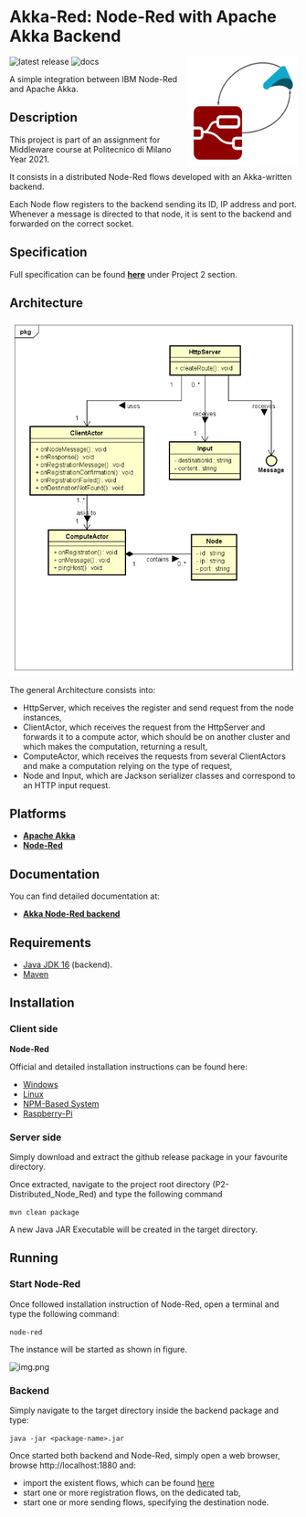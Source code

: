 # Akka-Red: Node-Red with Apache Akka Backend

<img src=".github/images/akka-node.png" width=192px height=192 px align="right" >

![latest release](https://img.shields.io/github/v/release/ArmelliniFederico/Middleware?color=green)
![docs](https://img.shields.io/badge/docs-javadoc-brightgreen)

A simple integration between IBM Node-Red and Apache Akka.

## Description

This project is part of an assignment for Middleware course at Politecnico di Milano Year 2021.

It consists in a distributed Node-Red flows developed with an Akka-written backend.

Each Node flow registers to the backend sending its ID, IP address and port. Whenever a message is directed to that
node, it is sent to the backend and forwarded on the correct socket.

## Specification

Full specification can be found [**here**](../specs/specification.pdf) under Project 2 section.

## Architecture

![lel](.github/images/UML.png)

The general Architecture consists into:

- HttpServer, which receives the register and send request from the node instances,
- ClientActor, which receives the request from the HttpServer and forwards it to a compute actor, which should be on another cluster and which makes the computation, returning a result,
- ComputeActor, which receives the requests from several ClientActors and make a computation relying on the type of request,
- Node and Input, which are Jackson serializer classes and correspond to an HTTP input request.

## Platforms

- [**Apache Akka**](https://akka.io/)
- [**Node-Red**](https://nodered.org/)

## Documentation

You can find detailed documentation at:
- [**Akka Node-Red backend**](https://pirox4256.github.io/node-red-javadocs/)

## Requirements

- [Java JDK 16](https://openjdk.java.net/projects/jdk/16/) (backend).
- [Maven](https://maven.apache.org/)

## Installation

### Client side

**Node-Red**

Official and detailed installation instructions can be found here:
- [Windows](https://nodered.org/docs/getting-started/windows)
- [Linux](https://nodered.org/docs/getting-started/local)
- [NPM-Based System](https://github.com/node-red/linux-installers)
- [Raspberry-Pi](https://nodered.org/docs/getting-started/raspberrypi)


### Server side

Simply download and extract the github release package in your favourite directory.

Once extracted, navigate to the project root directory (P2-Distributed_Node_Red) and type the following command

```mvn clean package```

A new Java JAR Executable will be created in the target directory.

## Running

### Start Node-Red

Once followed installation instruction of Node-Red, open a terminal and type the following command:

```node-red```

The instance will be started as shown in figure.

![img.png](.github/images/img.png)

### Backend

Simply navigate to the target directory inside the backend package and type:

```java -jar <package-name>.jar```

Once started both backend and Node-Red, simply open a web browser, browse http://localhost:1880 and:
- import the existent flows, which can be found [here](.github/json/flows.json)
- start one or more registration flows, on the dedicated tab,
- start one or more sending flows, specifying the destination node.

